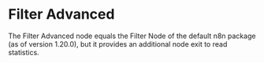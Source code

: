 # Filter Advanced

The Filter Advanced node equals the Filter Node of the default n8n package (as of version 1.20.0), but it provides an additional node exit to read statistics.
